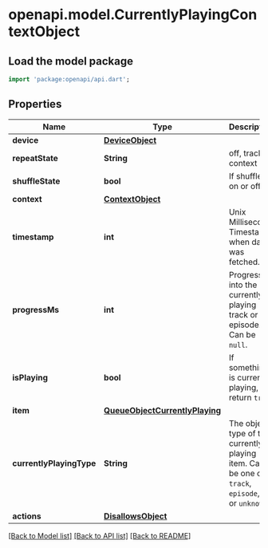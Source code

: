 # openapi.model.CurrentlyPlayingContextObject

## Load the model package
```dart
import 'package:openapi/api.dart';
```

## Properties
Name | Type | Description | Notes
------------ | ------------- | ------------- | -------------
**device** | [**DeviceObject**](DeviceObject.md) |  | [optional] 
**repeatState** | **String** | off, track, context | [optional] 
**shuffleState** | **bool** | If shuffle is on or off. | [optional] 
**context** | [**ContextObject**](ContextObject.md) |  | [optional] 
**timestamp** | **int** | Unix Millisecond Timestamp when data was fetched. | [optional] 
**progressMs** | **int** | Progress into the currently playing track or episode. Can be `null`. | [optional] 
**isPlaying** | **bool** | If something is currently playing, return `true`. | [optional] 
**item** | [**QueueObjectCurrentlyPlaying**](QueueObjectCurrentlyPlaying.md) |  | [optional] 
**currentlyPlayingType** | **String** | The object type of the currently playing item. Can be one of `track`, `episode`, `ad` or `unknown`.  | [optional] 
**actions** | [**DisallowsObject**](DisallowsObject.md) |  | [optional] 

[[Back to Model list]](../README.md#documentation-for-models) [[Back to API list]](../README.md#documentation-for-api-endpoints) [[Back to README]](../README.md)


